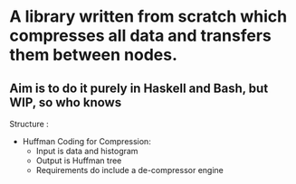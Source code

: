 # A library written from scratch which compresses all data and transfers them between nodes.
## Aim is to do it purely in Haskell and Bash, but WIP, so who knows

Structure :
* Huffman Coding for Compression:
	* Input is data and histogram
	* Output is Huffman tree
	* Requirements do include a de-compressor engine